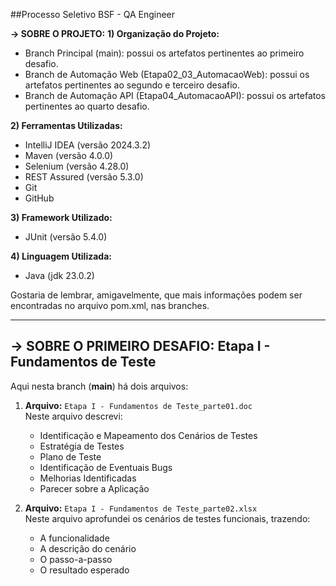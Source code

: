 ##Processo Seletivo BSF - QA Engineer

**-> SOBRE O PROJETO:**
**1) Organização do Projeto:**
   - Branch Principal (main): possui os artefatos pertinentes ao primeiro desafio.
   - Branch de Automação Web (Etapa02_03_AutomacaoWeb): possui os artefatos pertinentes ao segundo e terceiro desafio.
   - Branch de Automação API (Etapa04_AutomacaoAPI): possui os artefatos pertinentes ao quarto desafio.
  
**2) Ferramentas Utilizadas:**
   - IntelliJ IDEA (versão 2024.3.2)
   - Maven (versão 4.0.0)
   - Selenium (versão 4.28.0)
   - REST Assured (versão 5.3.0)
   - Git
   - GitHub
  
**3) Framework Utilizado:**
   - JUnit (versão 5.4.0)
     
**4) Linguagem Utilizada:**
   - Java (jdk 23.0.2)

Gostaria de lembrar, amigavelmente, que mais informações podem ser encontradas no arquivo pom.xml, nas branches.

---

## -> SOBRE O PRIMEIRO DESAFIO: Etapa I - Fundamentos de Teste

Aqui nesta branch (**main**) há dois arquivos:

1. **Arquivo:** `Etapa I - Fundamentos de Teste_parte01.doc`  
   Neste arquivo descrevi:  
   - Identificação e Mapeamento dos Cenários de Testes  
   - Estratégia de Testes  
   - Plano de Teste  
   - Identificação de Eventuais Bugs  
   - Melhorias Identificadas  
   - Parecer sobre a Aplicação  

2. **Arquivo:** `Etapa I - Fundamentos de Teste_parte02.xlsx`  
   Neste arquivo aprofundei os cenários de testes funcionais, trazendo:  
   - A funcionalidade  
   - A descrição do cenário  
   - O passo-a-passo  
   - O resultado esperado 





